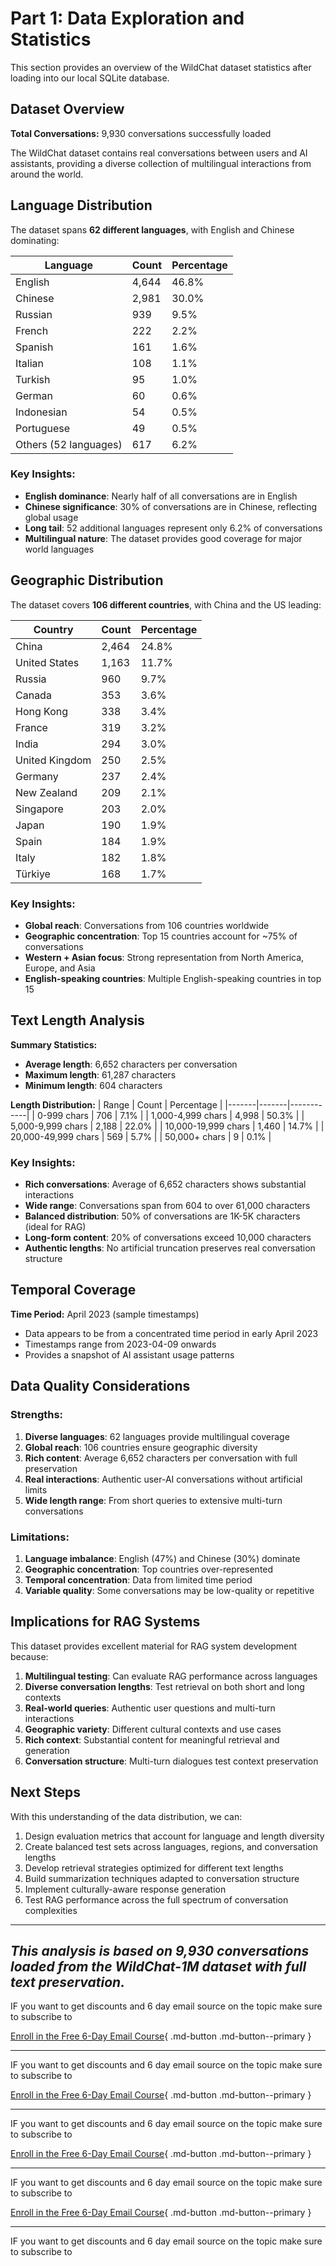 # Part 1: Data Exploration and Statistics

This section provides an overview of the WildChat dataset statistics after loading into our local SQLite database.

## Dataset Overview

**Total Conversations:** 9,930 conversations successfully loaded

The WildChat dataset contains real conversations between users and AI assistants, providing a diverse collection of multilingual interactions from around the world.

## Language Distribution

The dataset spans **62 different languages**, with English and Chinese dominating:

| Language              | Count | Percentage |
| --------------------- | ----- | ---------- |
| English               | 4,644 | 46.8%      |
| Chinese               | 2,981 | 30.0%      |
| Russian               | 939   | 9.5%       |
| French                | 222   | 2.2%       |
| Spanish               | 161   | 1.6%       |
| Italian               | 108   | 1.1%       |
| Turkish               | 95    | 1.0%       |
| German                | 60    | 0.6%       |
| Indonesian            | 54    | 0.5%       |
| Portuguese            | 49    | 0.5%       |
| Others (52 languages) | 617   | 6.2%       |

### Key Insights:

- **English dominance**: Nearly half of all conversations are in English
- **Chinese significance**: 30% of conversations are in Chinese, reflecting global usage
- **Long tail**: 52 additional languages represent only 6.2% of conversations
- **Multilingual nature**: The dataset provides good coverage for major world languages

## Geographic Distribution

The dataset covers **106 different countries**, with China and the US leading:

| Country        | Count | Percentage |
| -------------- | ----- | ---------- |
| China          | 2,464 | 24.8%      |
| United States  | 1,163 | 11.7%      |
| Russia         | 960   | 9.7%       |
| Canada         | 353   | 3.6%       |
| Hong Kong      | 338   | 3.4%       |
| France         | 319   | 3.2%       |
| India          | 294   | 3.0%       |
| United Kingdom | 250   | 2.5%       |
| Germany        | 237   | 2.4%       |
| New Zealand    | 209   | 2.1%       |
| Singapore      | 203   | 2.0%       |
| Japan          | 190   | 1.9%       |
| Spain          | 184   | 1.9%       |
| Italy          | 182   | 1.8%       |
| Türkiye        | 168   | 1.7%       |

### Key Insights:

- **Global reach**: Conversations from 106 countries worldwide
- **Geographic concentration**: Top 15 countries account for ~75% of conversations
- **Western + Asian focus**: Strong representation from North America, Europe, and Asia
- **English-speaking countries**: Multiple English-speaking countries in top 15

## Text Length Analysis

**Summary Statistics:**

- **Average length**: 6,652 characters per conversation
- **Maximum length**: 61,287 characters
- **Minimum length**: 604 characters

**Length Distribution:**
| Range | Count | Percentage |
|-------|-------|------------|
| 0-999 chars | 706 | 7.1% |
| 1,000-4,999 chars | 4,998 | 50.3% |
| 5,000-9,999 chars | 2,188 | 22.0% |
| 10,000-19,999 chars | 1,460 | 14.7% |
| 20,000-49,999 chars | 569 | 5.7% |
| 50,000+ chars | 9 | 0.1% |

### Key Insights:

- **Rich conversations**: Average of 6,652 characters shows substantial interactions
- **Wide range**: Conversations span from 604 to over 61,000 characters
- **Balanced distribution**: 50% of conversations are 1K-5K characters (ideal for RAG)
- **Long-form content**: 20% of conversations exceed 10,000 characters
- **Authentic lengths**: No artificial truncation preserves real conversation structure

## Temporal Coverage

**Time Period:** April 2023 (sample timestamps)

- Data appears to be from a concentrated time period in early April 2023
- Timestamps range from 2023-04-09 onwards
- Provides a snapshot of AI assistant usage patterns

## Data Quality Considerations

### Strengths:

1. **Diverse languages**: 62 languages provide multilingual coverage
2. **Global reach**: 106 countries ensure geographic diversity
3. **Rich content**: Average 6,652 characters per conversation with full preservation
4. **Real interactions**: Authentic user-AI conversations without artificial limits
5. **Wide length range**: From short queries to extensive multi-turn conversations

### Limitations:

1. **Language imbalance**: English (47%) and Chinese (30%) dominate
2. **Geographic concentration**: Top countries over-represented
3. **Temporal concentration**: Data from limited time period
4. **Variable quality**: Some conversations may be low-quality or repetitive

## Implications for RAG Systems

This dataset provides excellent material for RAG system development because:

1. **Multilingual testing**: Can evaluate RAG performance across languages
2. **Diverse conversation lengths**: Test retrieval on both short and long contexts
3. **Real-world queries**: Authentic user questions and multi-turn interactions
4. **Geographic variety**: Different cultural contexts and use cases
5. **Rich context**: Substantial content for meaningful retrieval and generation
6. **Conversation structure**: Multi-turn dialogues test context preservation

## Next Steps

With this understanding of the data distribution, we can:

1. Design evaluation metrics that account for language and length diversity
2. Create balanced test sets across languages, regions, and conversation lengths
3. Develop retrieval strategies optimized for different text lengths
4. Build summarization techniques adapted to conversation structure
5. Implement culturally-aware response generation
6. Test RAG performance across the full spectrum of conversation complexities

---

## _This analysis is based on 9,930 conversations loaded from the WildChat-1M dataset with full text preservation._

IF you want to get discounts and 6 day email source on the topic make sure to subscribe to

[Enroll in the Free 6-Day Email Course](https://improvingrag.com/){ .md-button .md-button--primary }

---

IF you want to get discounts and 6 day email source on the topic make sure to subscribe to

[Enroll in the Free 6-Day Email Course](https://improvingrag.com/){ .md-button .md-button--primary }

---

IF you want to get discounts and 6 day email source on the topic make sure to subscribe to

[Enroll in the Free 6-Day Email Course](https://improvingrag.com/){ .md-button .md-button--primary }

---

IF you want to get discounts and 6 day email source on the topic make sure to subscribe to

[Enroll in the Free 6-Day Email Course](https://improvingrag.com/){ .md-button .md-button--primary }

---

IF you want to get discounts and 6 day email source on the topic make sure to subscribe to

<script async data-uid="010fd9b52b" src="https://fivesixseven.kit.com/010fd9b52b/index.js"></script>
